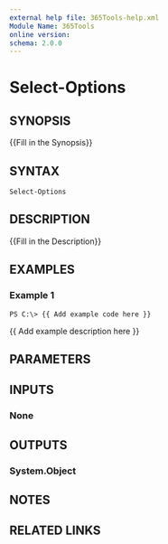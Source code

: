 ```yaml
---
external help file: 365Tools-help.xml
Module Name: 365Tools
online version: 
schema: 2.0.0
---
```


# Select-Options

## SYNOPSIS
{{Fill in the Synopsis}}

## SYNTAX

```
Select-Options
```

## DESCRIPTION
{{Fill in the Description}}

## EXAMPLES

### Example 1
```
PS C:\> {{ Add example code here }}
```

{{ Add example description here }}

## PARAMETERS

## INPUTS

### None


## OUTPUTS

### System.Object

## NOTES

## RELATED LINKS


